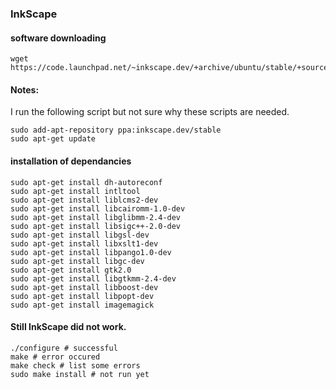 ### InkScape

#### software downloading
```
wget https://code.launchpad.net/~inkscape.dev/+archive/ubuntu/stable/+sourcefiles/inkscape/0.92.4+68~ubuntu19.04.1/inkscape_0.92.4+68~ubuntu19.04.1.tar.xz
```

#### Notes:
I run the following script but not sure why these scripts are needed.
```
sudo add-apt-repository ppa:inkscape.dev/stable
sudo apt-get update
```

#### installation of dependancies
```
sudo apt-get install dh-autoreconf
sudo apt-get install intltool
sudo apt-get install liblcms2-dev
sudo apt-get install libcairomm-1.0-dev
sudo apt-get install libglibmm-2.4-dev
sudo apt-get install libsigc++-2.0-dev
sudo apt-get install libgsl-dev 
sudo apt-get install libxslt1-dev
sudo apt-get install libpango1.0-dev
sudo apt-get install libgc-dev
sudo apt-get install gtk2.0
sudo apt-get install libgtkmm-2.4-dev
sudo apt-get install libboost-dev
sudo apt-get install libpopt-dev 
sudo apt-get install imagemagick
```

#### Still InkScape did not work.
```
./configure # successful
make # error occured
make check # list some errors
sudo make install # not run yet
```
